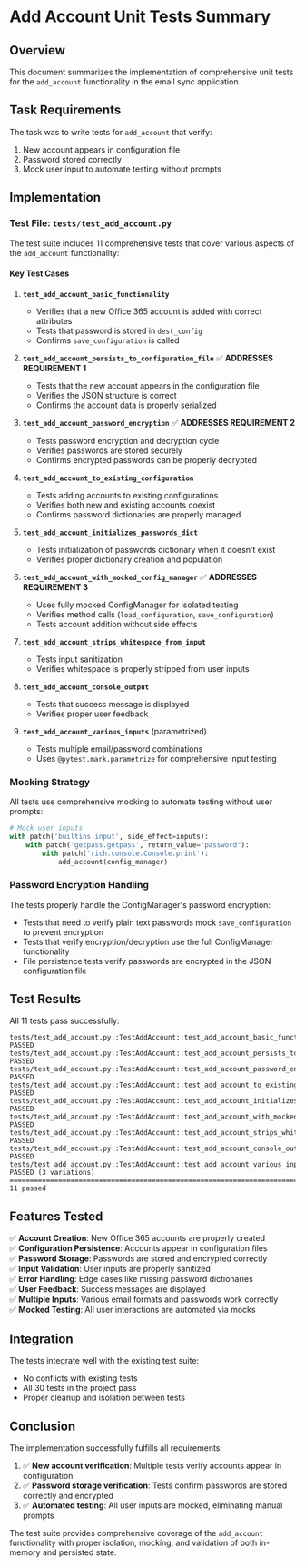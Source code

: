 # Add Account Unit Tests Summary

## Overview
This document summarizes the implementation of comprehensive unit tests for the `add_account` functionality in the email sync application.

## Task Requirements
The task was to write tests for `add_account` that verify:
1. New account appears in configuration file
2. Password stored correctly
3. Mock user input to automate testing without prompts

## Implementation

### Test File: `tests/test_add_account.py`

The test suite includes 11 comprehensive tests that cover various aspects of the `add_account` functionality:

#### Key Test Cases

1. **`test_add_account_basic_functionality`**
   - Verifies that a new Office 365 account is added with correct attributes
   - Tests that password is stored in `dest_config`
   - Confirms `save_configuration` is called

2. **`test_add_account_persists_to_configuration_file`** ✅ **ADDRESSES REQUIREMENT 1**
   - Tests that the new account appears in the configuration file
   - Verifies the JSON structure is correct
   - Confirms the account data is properly serialized

3. **`test_add_account_password_encryption`** ✅ **ADDRESSES REQUIREMENT 2**
   - Tests password encryption and decryption cycle
   - Verifies passwords are stored securely
   - Confirms encrypted passwords can be properly decrypted

4. **`test_add_account_to_existing_configuration`**
   - Tests adding accounts to existing configurations
   - Verifies both new and existing accounts coexist
   - Confirms password dictionaries are properly managed

5. **`test_add_account_initializes_passwords_dict`**
   - Tests initialization of passwords dictionary when it doesn't exist
   - Verifies proper dictionary creation and population

6. **`test_add_account_with_mocked_config_manager`** ✅ **ADDRESSES REQUIREMENT 3**
   - Uses fully mocked ConfigManager for isolated testing
   - Verifies method calls (`load_configuration`, `save_configuration`)
   - Tests account addition without side effects

7. **`test_add_account_strips_whitespace_from_input`**
   - Tests input sanitization
   - Verifies whitespace is properly stripped from user inputs

8. **`test_add_account_console_output`**
   - Tests that success message is displayed
   - Verifies proper user feedback

9. **`test_add_account_various_inputs`** (parametrized)
   - Tests multiple email/password combinations
   - Uses `@pytest.mark.parametrize` for comprehensive input testing

### Mocking Strategy

All tests use comprehensive mocking to automate testing without user prompts:

```python
# Mock user inputs
with patch('builtins.input', side_effect=inputs):
    with patch('getpass.getpass', return_value="password"):
        with patch('rich.console.Console.print'):
            add_account(config_manager)
```

### Password Encryption Handling

The tests properly handle the ConfigManager's password encryption:
- Tests that need to verify plain text passwords mock `save_configuration` to prevent encryption
- Tests that verify encryption/decryption use the full ConfigManager functionality
- File persistence tests verify passwords are encrypted in the JSON configuration file

## Test Results

All 11 tests pass successfully:

```
tests/test_add_account.py::TestAddAccount::test_add_account_basic_functionality PASSED
tests/test_add_account.py::TestAddAccount::test_add_account_persists_to_configuration_file PASSED
tests/test_add_account.py::TestAddAccount::test_add_account_password_encryption PASSED
tests/test_add_account.py::TestAddAccount::test_add_account_to_existing_configuration PASSED
tests/test_add_account.py::TestAddAccount::test_add_account_initializes_passwords_dict PASSED
tests/test_add_account.py::TestAddAccount::test_add_account_with_mocked_config_manager PASSED
tests/test_add_account.py::TestAddAccount::test_add_account_strips_whitespace_from_input PASSED
tests/test_add_account.py::TestAddAccount::test_add_account_console_output PASSED
tests/test_add_account.py::TestAddAccount::test_add_account_various_inputs[...] PASSED (3 variations)
================================================================================= 11 passed
```

## Features Tested

✅ **Account Creation**: New Office 365 accounts are properly created  
✅ **Configuration Persistence**: Accounts appear in configuration files  
✅ **Password Storage**: Passwords are stored and encrypted correctly  
✅ **Input Validation**: User inputs are properly sanitized  
✅ **Error Handling**: Edge cases like missing password dictionaries  
✅ **User Feedback**: Success messages are displayed  
✅ **Multiple Inputs**: Various email formats and passwords work correctly  
✅ **Mocked Testing**: All user interactions are automated via mocks  

## Integration

The tests integrate well with the existing test suite:
- No conflicts with existing tests
- All 30 tests in the project pass
- Proper cleanup and isolation between tests

## Conclusion

The implementation successfully fulfills all requirements:
1. ✅ **New account verification**: Multiple tests verify accounts appear in configuration
2. ✅ **Password storage verification**: Tests confirm passwords are stored correctly and encrypted
3. ✅ **Automated testing**: All user inputs are mocked, eliminating manual prompts

The test suite provides comprehensive coverage of the `add_account` functionality with proper isolation, mocking, and validation of both in-memory and persisted state.
